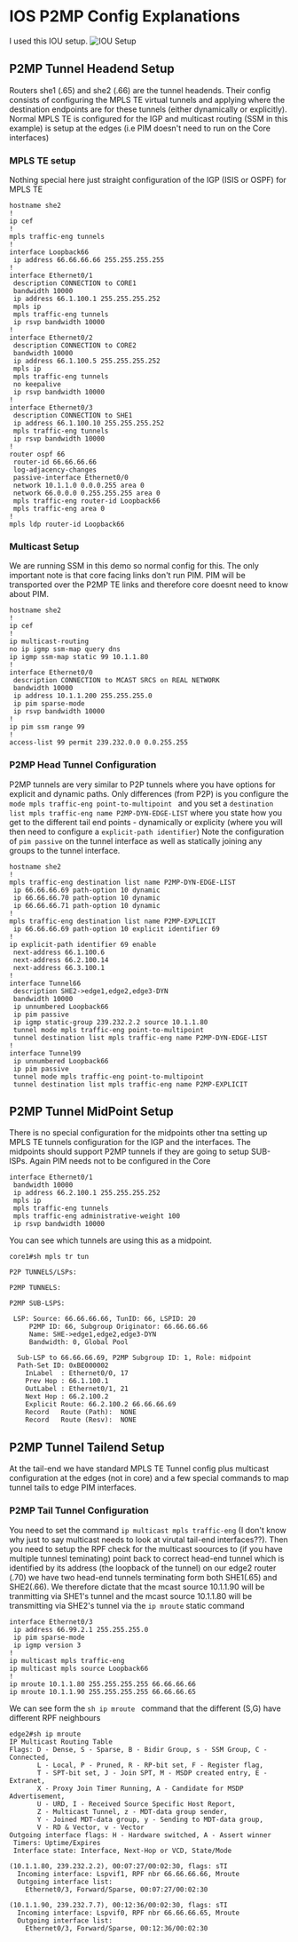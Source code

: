 # IOS P2MP Config Explanations

I used this IOU setup.
![IOU Setup](images/P2MP-IOUlab.png)

## P2MP Tunnel Headend Setup
Routers she1 (.65) and she2 (.66) are the tunnel headends. Their config consists of configuring the MPLS TE virtual tunnels and applying where the destination endpoints are for these tunnels (either dynamically or explicitly). Normal MPLS TE is configured for the IGP and multicast routing (SSM in this example) is setup at the edges (i.e PIM doesn't need to run on the Core interfaces)

### MPLS TE setup 
Nothing special here just straight configuration of the IGP (ISIS or OSPF) for MPLS TE

	hostname she2
	!
	ip cef
	!
	mpls traffic-eng tunnels
	!
	interface Loopback66
	 ip address 66.66.66.66 255.255.255.255
	!
	interface Ethernet0/1
	 description CONNECTION to CORE1
	 bandwidth 10000
	 ip address 66.1.100.1 255.255.255.252
	 mpls ip
	 mpls traffic-eng tunnels
	 ip rsvp bandwidth 10000
	!
	interface Ethernet0/2
	 description CONNECTION to CORE2
	 bandwidth 10000
	 ip address 66.1.100.5 255.255.255.252
	 mpls ip
	 mpls traffic-eng tunnels
	 no keepalive
	 ip rsvp bandwidth 10000
	!
	interface Ethernet0/3
	 description CONNECTION to SHE1
	 ip address 66.1.100.10 255.255.255.252
	 mpls traffic-eng tunnels
	 ip rsvp bandwidth 10000
	!
	router ospf 66
	 router-id 66.66.66.66
	 log-adjacency-changes
	 passive-interface Ethernet0/0
	 network 10.1.1.0 0.0.0.255 area 0
	 network 66.0.0.0 0.255.255.255 area 0
	 mpls traffic-eng router-id Loopback66
	 mpls traffic-eng area 0
	!        
	mpls ldp router-id Loopback66

### Multicast Setup 
We are running SSM in this demo so normal config for this. The only important note is that core facing links don't run PIM. PIM will be transported over the P2MP TE links and therefore core doesnt need to know about PIM.

	hostname she2
	!
	ip cef
	!
	ip multicast-routing 
	no ip igmp ssm-map query dns
	ip igmp ssm-map static 99 10.1.1.80
	!
	interface Ethernet0/0
	 description CONNECTION to MCAST SRCS on REAL NETWORK
	 bandwidth 10000
	 ip address 10.1.1.200 255.255.255.0
	 ip pim sparse-mode
	 ip rsvp bandwidth 10000
	!
	ip pim ssm range 99
	!
	access-list 99 permit 239.232.0.0 0.0.255.255

### P2MP Head Tunnel Configuration 
P2MP tunnels are very similar to P2P tunnels where you have options for explicit and dynamic paths. Only differences (from P2P) is you configure the  `mode mpls traffic-eng point-to-multipoint ` and you set a  `destination list mpls traffic-eng name P2MP-DYN-EDGE-LIST` where you state how you get to the different tail end points - dynamically or explicity (where you will then need to configure a `explicit-path identifier`)
Note the configuration of  `pim passive` on the tunnel interface as well as statically joining any groups to the tunnel interface.

	hostname she2
	!
	mpls traffic-eng destination list name P2MP-DYN-EDGE-LIST
	 ip 66.66.66.69 path-option 10 dynamic
	 ip 66.66.66.70 path-option 10 dynamic
	 ip 66.66.66.71 path-option 10 dynamic
	!
	mpls traffic-eng destination list name P2MP-EXPLICIT
	 ip 66.66.66.69 path-option 10 explicit identifier 69 
	!
	ip explicit-path identifier 69 enable
	 next-address 66.1.100.6
	 next-address 66.2.100.14
	 next-address 66.3.100.1
	!       
	interface Tunnel66
	 description SHE2->edge1,edge2,edge3-DYN
	 bandwidth 10000
	 ip unnumbered Loopback66
	 ip pim passive
	 ip igmp static-group 239.232.2.2 source 10.1.1.80
	 tunnel mode mpls traffic-eng point-to-multipoint
	 tunnel destination list mpls traffic-eng name P2MP-DYN-EDGE-LIST
	!
	interface Tunnel99
	 ip unnumbered Loopback66
	 ip pim passive
	 tunnel mode mpls traffic-eng point-to-multipoint
	 tunnel destination list mpls traffic-eng name P2MP-EXPLICIT

## P2MP Tunnel MidPoint Setup 
There is no special configuration for the midpoints other tna setting up MPLS TE tunnels configuration for the IGP and the interfaces. The midpoints should  support P2MP tunnels if they are going to setup SUB-lSPs.
Again PIM needs not to be configured in the Core

	interface Ethernet0/1
	 bandwidth 10000
	 ip address 66.2.100.1 255.255.255.252
	 mpls ip
	 mpls traffic-eng tunnels
	 mpls traffic-eng administrative-weight 100
	 ip rsvp bandwidth 10000

You can see which tunnels are using this as a midpoint.

	core1#sh mpls tr tun

	P2P TUNNELS/LSPs:

	P2MP TUNNELS:

	P2MP SUB-LSPS:

	 LSP: Source: 66.66.66.66, TunID: 66, LSPID: 20
	     P2MP ID: 66, Subgroup Originator: 66.66.66.66
	     Name: SHE->edge1,edge2,edge3-DYN
	     Bandwidth: 0, Global Pool

	  Sub-LSP to 66.66.66.69, P2MP Subgroup ID: 1, Role: midpoint
	  Path-Set ID: 0xBE000002
	    InLabel  : Ethernet0/0, 17
	    Prev Hop : 66.1.100.1
	    OutLabel : Ethernet0/1, 21
	    Next Hop : 66.2.100.2
	    Explicit Route: 66.2.100.2 66.66.66.69 
	    Record   Route (Path):  NONE
	    Record   Route (Resv):  NONE

## P2MP Tunnel Tailend Setup 
At the tail-end we have standard MPLS TE Tunnel config plus multicast configuration at the edges (not in core) and a few special commands to map tunnel tails to edge PIM interfaces.
### P2MP Tail Tunnel Configuration 
You need to set the command  `ip multicast mpls traffic-eng` (I don't know why just to say multicast needs to look at virutal tail-end interfaces??). Then you need to setup the RPF check for the multicast soources to (if you have multiple tunnesl teminating) point back to correct head-end tunnel which is identified by its address (the loopback of the tunnel) on our edge2 router (.70) we have two head-end tunnels terminating form both SHE1(.65) and SHE2(.66). We therefore dictate that the mcast source 10.1.1.90 will be tranmitting via SHE1's tunnel and the mcast source 10.1.1.80 will be transmitting via SHE2's tunnel via the `ip mroute` static command

	interface Ethernet0/3
	 ip address 66.99.2.1 255.255.255.0
	 ip pim sparse-mode
	 ip igmp version 3
	!         
	ip multicast mpls traffic-eng
	ip multicast mpls source Loopback66
	!
	ip mroute 10.1.1.80 255.255.255.255 66.66.66.66
	ip mroute 10.1.1.90 255.255.255.255 66.66.66.65


We can see form the `sh ip mroute ` command that the different (S,G) have different RPF neighbours

	edge2#sh ip mroute
	IP Multicast Routing Table
	Flags: D - Dense, S - Sparse, B - Bidir Group, s - SSM Group, C - Connected,
	       L - Local, P - Pruned, R - RP-bit set, F - Register flag,
	       T - SPT-bit set, J - Join SPT, M - MSDP created entry, E - Extranet,
	       X - Proxy Join Timer Running, A - Candidate for MSDP Advertisement,
	       U - URD, I - Received Source Specific Host Report, 
	       Z - Multicast Tunnel, z - MDT-data group sender, 
	       Y - Joined MDT-data group, y - Sending to MDT-data group, 
	       V - RD & Vector, v - Vector
	Outgoing interface flags: H - Hardware switched, A - Assert winner
	 Timers: Uptime/Expires
	 Interface state: Interface, Next-Hop or VCD, State/Mode

	(10.1.1.80, 239.232.2.2), 00:07:27/00:02:30, flags: sTI
	  Incoming interface: Lspvif1, RPF nbr 66.66.66.66, Mroute
	  Outgoing interface list:
	    Ethernet0/3, Forward/Sparse, 00:07:27/00:02:30

	(10.1.1.90, 239.232.7.7), 00:12:36/00:02:30, flags: sTI
	  Incoming interface: Lspvif0, RPF nbr 66.66.66.65, Mroute
	  Outgoing interface list:
	    Ethernet0/3, Forward/Sparse, 00:12:36/00:02:30


